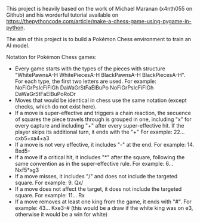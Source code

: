 This project is heavily based on the work of Michael Maranan (x4nth055 on Github) and his worderful tutorial available on https://thepythoncode.com/article/make-a-chess-game-using-pygame-in-python.

The aim of this project is to build a Pokémon Chess environment to train an AI model.

Notation for Pokémon Chess games:

- Every game starts with the types of the pieces with structure "WhitePawnsA-H WhitePiecesA-H BlackPawnsA-H BlackPiecesA-H". For each type, the first two letters are used. For example:
NoFiGrPsIcFiFlGh DaWaGrStFaElBuPo NoFiGrPsIcFiFlGh DaWaGrStFaElBuPoRoDr
- Moves that would be identical in chess use the same notation (except checks, which do not exist here).
- If a move is super-effective and triggers a chain reaction, the secuence of squares the piece travels through is grouped in one, including "x" for every capture and including "+" after every super-effective hit. If the player skips its additional turn, it ends with the "+" For example:
22... cxb5+xa4+a3
- If a move is not very effective, it includes "-" at the end. For example: 14. Bxd5-
- If a move if a critical hit, it includes "\*" after the square, following the same convention as in the super-effective rule. For example:
6... Nxf5*xg3
- If a move misses, it includes "/" and does not include the targeted square. For example: 9. Qx/
- If a move does not affect the target, it does not include the targeted square. For example: 11... Rx
- If a move removes at least one king from the game, it ends with "#". For example: 43... Kxe3-# (this would be a draw if the white king was on e3, otherwise it would be a win for white)